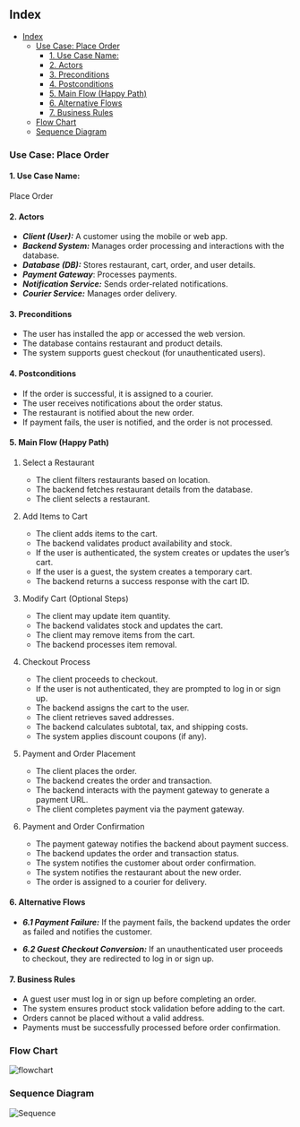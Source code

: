 ## Index

- [Index](#index)
  - [Use Case: Place Order](#use-case-place-order)
    - [1. Use Case Name:](#1-use-case-name)
    - [2. Actors](#2-actors)
    - [3. Preconditions](#3-preconditions)
    - [4. Postconditions](#4-postconditions)
    - [5. Main Flow (Happy Path)](#5-main-flow-happy-path)
    - [6. Alternative Flows](#6-alternative-flows)
    - [7. Business Rules](#7-business-rules)
  - [Flow Chart](#flow-chart)
  - [Sequence Diagram](#sequence-diagram)

### Use Case: Place Order

#### 1. Use Case Name:

Place Order

#### 2. Actors

- **_Client (User):_** A customer using the mobile or web app.
- **_Backend System:_** Manages order processing and interactions with the database.
- **_Database (DB):_** Stores restaurant, cart, order, and user details.
- **_Payment Gateway_**: Processes payments.
- **_Notification Service:_** Sends order-related notifications.
- **_Courier Service:_** Manages order delivery.

#### 3. Preconditions

- The user has installed the app or accessed the web version.
- The database contains restaurant and product details.
- The system supports guest checkout (for unauthenticated users).

#### 4. Postconditions

- If the order is successful, it is assigned to a courier.
- The user receives notifications about the order status.
- The restaurant is notified about the new order.
- If payment fails, the user is notified, and the order is not processed.

#### 5. Main Flow (Happy Path)

1.  Select a Restaurant

    - The client filters restaurants based on location.
    - The backend fetches restaurant details from the database.
    - The client selects a restaurant.

2.  Add Items to Cart

    - The client adds items to the cart.
    - The backend validates product availability and stock.
    - If the user is authenticated, the system creates or updates the user’s cart.
    - If the user is a guest, the system creates a temporary cart.
    - The backend returns a success response with the cart ID.

3.  Modify Cart (Optional Steps)

    - The client may update item quantity.
    - The backend validates stock and updates the cart.
    - The client may remove items from the cart.
    - The backend processes item removal.

4.  Checkout Process

    - The client proceeds to checkout.
    - If the user is not authenticated, they are prompted to log in or sign up.
    - The backend assigns the cart to the user.
    - The client retrieves saved addresses.
    - The backend calculates subtotal, tax, and shipping costs.
    - The system applies discount coupons (if any).

5.  Payment and Order Placement

    - The client places the order.
    - The backend creates the order and transaction.
    - The backend interacts with the payment gateway to generate a payment URL.
    - The client completes payment via the payment gateway.

6.  Payment and Order Confirmation

    - The payment gateway notifies the backend about payment success.
    - The backend updates the order and transaction status.
    - The system notifies the customer about order confirmation.
    - The system notifies the restaurant about the new order.
    - The order is assigned to a courier for delivery.

#### 6. Alternative Flows

- **_6.1 Payment Failure:_** If the payment fails, the backend updates the order as failed and notifies the customer.

- **_6.2 Guest Checkout Conversion:_** If an unauthenticated user proceeds to checkout, they are redirected to log in or sign up.

#### 7. Business Rules

- A guest user must log in or sign up before completing an order.
- The system ensures product stock validation before adding to the cart.
- Orders cannot be placed without a valid address.
- Payments must be successfully processed before order confirmation.

### Flow Chart

![flowchart](https://drive.google.com/uc?export=view&id=1GsvMB1vqZOaBsnRQHJ1iceHVSVFzsKMV)

### Sequence Diagram

![Sequence](https://drive.google.com/uc?export=view&id=10Jv1OFPMRwTtaDJbSpbLsPuSlUjT9n4Q)
